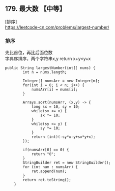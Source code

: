 ## 179. 最大数 【中等】     
[排序]     
https://leetcode-cn.com/problems/largest-number/      

### 排序   
先比首位，再比后面位数      
字典序排序，两个字符串x,y  return x+y<y+x         
```
public String largestNumber(int[] nums) {
        int n = nums.length;

        Integer[] numsArr = new Integer[n];
        for(int i = 0; i < n; i++) {
            numsArr[i] = nums[i];
        }

        Arrays.sort(numsArr, (x,y) -> {
            long sx = 10, sy = 10;
            while(sx <= x) {
                sx *= 10;
            }
            while(sy <= y) {
                sy *= 10;
            }
            return (int)(-sy*x-y+sx*y+x);
        });

        if(numsArr[0] == 0) {
            return "0";
        }
        StringBuilder ret = new StringBuilder();
        for (int num : numsArr) {
            ret.append(num);
        }
        return ret.toString();
    }
```

